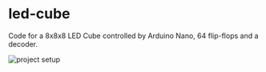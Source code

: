 # led-cube
Code for a 8x8x8 LED Cube controlled by Arduino Nano, 64 flip-flops and a decoder.

![project setup](https://imgur.com/a/WLF6HSY)
